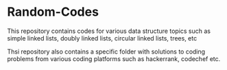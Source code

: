 # Random-Codes

This repository contains codes for various data structure topics such as simple linked lists, doubly linked lists, circular linked lists, trees, etc

Thsi repository also contains a specific folder with solutions to coding problems from various coding platforms such as hackerrank, codechef etc.
